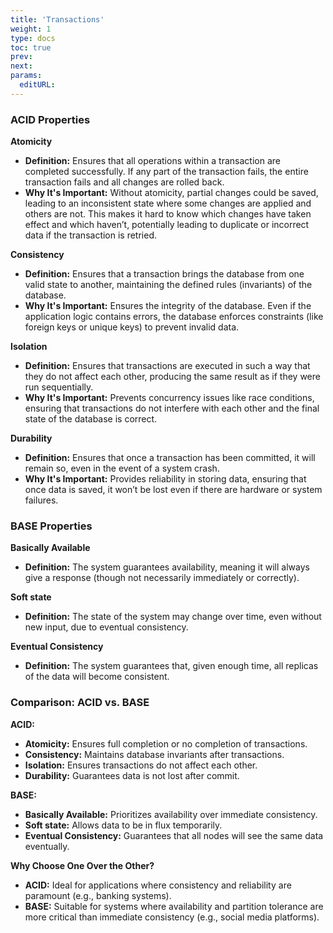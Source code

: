 ```yaml
---
title: 'Transactions'
weight: 1
type: docs
toc: true
prev: 
next:
params:
  editURL:
---
```


### ACID Properties

**Atomicity**
- **Definition:** Ensures that all operations within a transaction are completed successfully. If any part of the transaction fails, the entire transaction fails and all changes are rolled back.
- **Why It's Important:** Without atomicity, partial changes could be saved, leading to an inconsistent state where some changes are applied and others are not. This makes it hard to know which changes have taken effect and which haven’t, potentially leading to duplicate or incorrect data if the transaction is retried.

**Consistency**
- **Definition:** Ensures that a transaction brings the database from one valid state to another, maintaining the defined rules (invariants) of the database.
- **Why It's Important:** Ensures the integrity of the database. Even if the application logic contains errors, the database enforces constraints (like foreign keys or unique keys) to prevent invalid data.

**Isolation**
- **Definition:** Ensures that transactions are executed in such a way that they do not affect each other, producing the same result as if they were run sequentially.
- **Why It's Important:** Prevents concurrency issues like race conditions, ensuring that transactions do not interfere with each other and the final state of the database is correct.

**Durability**
- **Definition:** Ensures that once a transaction has been committed, it will remain so, even in the event of a system crash.
- **Why It's Important:** Provides reliability in storing data, ensuring that once data is saved, it won’t be lost even if there are hardware or system failures.

### BASE Properties

**Basically Available**
- **Definition:** The system guarantees availability, meaning it will always give a response (though not necessarily immediately or correctly).

**Soft state**
- **Definition:** The state of the system may change over time, even without new input, due to eventual consistency.

**Eventual Consistency**
- **Definition:** The system guarantees that, given enough time, all replicas of the data will become consistent.

### Comparison: ACID vs. BASE

**ACID:**
- **Atomicity:** Ensures full completion or no completion of transactions.
- **Consistency:** Maintains database invariants after transactions.
- **Isolation:** Ensures transactions do not affect each other.
- **Durability:** Guarantees data is not lost after commit.

**BASE:**
- **Basically Available:** Prioritizes availability over immediate consistency.
- **Soft state:** Allows data to be in flux temporarily.
- **Eventual Consistency:** Guarantees that all nodes will see the same data eventually.

**Why Choose One Over the Other?**
- **ACID:** Ideal for applications where consistency and reliability are paramount (e.g., banking systems).
- **BASE:** Suitable for systems where availability and partition tolerance are more critical than immediate consistency (e.g., social media platforms).
